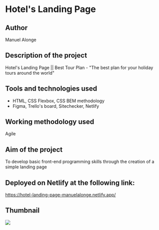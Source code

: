 # Hotel's Landing Page

## Author

Manuel Alonge

## Description of the project

Hotel's Landing Page || Best Tour Plan - "The best plan for your holiday tours around the world"

## Tools and technologies used

* HTML, CSS Flexbox, CSS BEM methodology
* Figma, Trello's board, Sitechecker, Netlify

## Working methodology used

Agile

## Aim of the project

To develop basic front-end programming skills through the creation of a simple landing page

## Deployed on Netlify at the following link:

https://hotel-landing-page-manuelalonge.netlify.app/

## Thumbnail

![](images/thumbnail.jpg)

